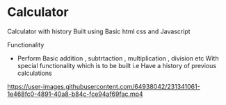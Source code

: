 # Calculator
Calculator with history
Built using Basic html css and Javascript

Functionality
- Perform Basic addition , subtrtaction , multiplication , division etc
With special functionality which is to be built
i.e Have a history of previous calculations

https://user-images.githubusercontent.com/64938042/231341061-1e468fc0-4891-40a8-b84c-fce94af69fac.mp4

